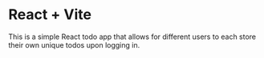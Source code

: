 # React + Vite

This is a simple React todo app that allows for different users to each store their own unique todos upon logging in.